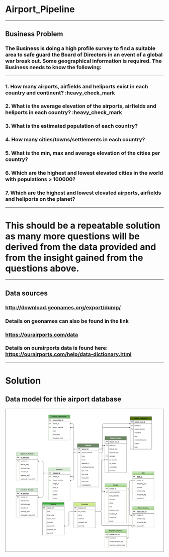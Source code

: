 # Airport_Pipeline
-------
## Business Problem


### The Business is doing a high profile survey to find a suitable area to safe guard the Board of Directors in an event of a global war break out. Some geographical information is required. The Business needs to know the following:
-------

### 1. How many airports, airfields and heliports exist in each country and continent?  :heavy_check_mark
### 2. What is the average elevation of the airports, airfields and heliports in each country? :heavy_check_mark
### 3. What is the estimated population of each country?
### 4. How many cities/towns/settlements in each country?
### 5. What is the min, max and average elevation of the cities per country?
### 6. Which are the highest and lowest elevated cities in the world with populations > 100000?
### 7. Which are the highest and lowest elevated airports, airfields and heliports on the planet?

-------
# This should be a repeatable solution as many more questions will be derived from the data provided and from the insight gained from the questions above.

-------
## Data sources
### http://download.geonames.org/export/dump/
### Details on geonames can also be found in the link
### https://ourairports.com/data
### Details on ourairports data is found here: https://ourairports.com/help/data-dictionary.html


-------
# Solution 

## Data model for thie airport database
![alt text](https://github.com/George-Michael-Dagogo/Airport_Pipeline/blob/main/airpot_data_model.jpg)